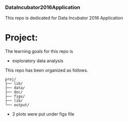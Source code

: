 ### DataIncubator2016Application
This repo is dedicated for Data Incubator 2016 Application 

# Project: 

The learning goals for this repo is 
- exploratory data analysis

This repo has been organized as follows.
```
proj/
├── lib/
├── data/
├── doc/
├── figs/
├── lib/
└── output/
```

* 2 plots were put under figs file
